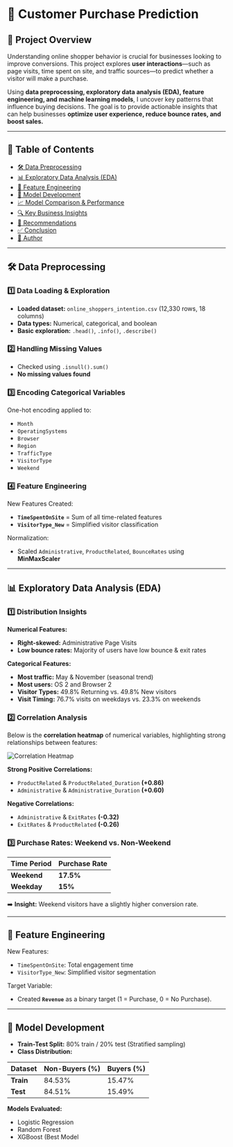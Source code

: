 # 🛒 Customer Purchase Prediction  

## 📌 Project Overview  
Understanding online shopper behavior is crucial for businesses looking to improve conversions. This project explores **user interactions**—such as page visits, time spent on site, and traffic sources—to predict whether a visitor will make a purchase.  

Using **data preprocessing, exploratory data analysis (EDA), feature engineering, and machine learning models**, I uncover key patterns that influence buying decisions. The goal is to provide actionable insights that can help businesses **optimize user experience, reduce bounce rates, and boost sales.**  

---

## 📂 Table of Contents  
- [🛠 Data Preprocessing](#-data-preprocessing)  
- [📊 Exploratory Data Analysis (EDA)](#-exploratory-data-analysis-eda)  
- [🔧 Feature Engineering](#-feature-engineering)  
- [🤖 Model Development](#-model-development)  
- [📈 Model Comparison & Performance](#-model-comparison--performance)  
- [🔍 Key Business Insights](#-key-business-insights)  
- [🎯 Recommendations](#-recommendations)  
- [✅ Conclusion](#-conclusion)  
- [👤 Author](#-author)  

---

## 🛠 Data Preprocessing  

### 1️⃣ Data Loading & Exploration  
- **Loaded dataset:** `online_shoppers_intention.csv` (12,330 rows, 18 columns)  
- **Data types:** Numerical, categorical, and boolean  
- **Basic exploration:** `.head()`, `.info()`, `.describe()`  

### 2️⃣ Handling Missing Values  
- Checked using `.isnull().sum()`  
- **No missing values found**  

### 3️⃣ Encoding Categorical Variables  
One-hot encoding applied to:  
- `Month`  
- `OperatingSystems`  
- `Browser`  
- `Region`  
- `TrafficType`  
- `VisitorType`  
- `Weekend`  

### 4️⃣ Feature Engineering  
New Features Created:  
- **`TimeSpentOnSite`** = Sum of all time-related features  
- **`VisitorType_New`** = Simplified visitor classification  

Normalization:  
- Scaled `Administrative`, `ProductRelated`, `BounceRates` using **MinMaxScaler**  

---

## 📊 Exploratory Data Analysis (EDA)  

### 1️⃣ Distribution Insights  
**Numerical Features:**  
- **Right-skewed:** Administrative Page Visits  
- **Low bounce rates:** Majority of users have low bounce & exit rates  

**Categorical Features:**  
- **Most traffic:** May & November (seasonal trend)  
- **Most users:** OS 2 and Browser 2  
- **Visitor Types:** 49.8% Returning vs. 49.8% New visitors  
- **Visit Timing:** 76.7% visits on weekdays vs. 23.3% on weekends  

### 2️⃣ Correlation Analysis   
Below is the **correlation heatmap** of numerical variables, highlighting strong relationships between features:

![Correlation Heatmap](iVBORw0KGgoAAAANSUhEUgAABCsAAANJCAYAAAAlULaOAAAAOnRFWHRTb2Z0d2FyZQBNYXRwbG90bGliIHZlcnNpb24zLjEwLjAsIGh0dHBzOi8vbWF0cGxvdGxpYi5vcmcvlHJYcgAAAAlwSFlzAAAPYQAAD2EBqD)


**Strong Positive Correlations:**  
- `ProductRelated` & `ProductRelated_Duration` **(+0.86)**  
- `Administrative` & `Administrative_Duration` **(+0.60)**  

**Negative Correlations:**  
- `Administrative` & `ExitRates` **(-0.32)**  
- `ExitRates` & `ProductRelated` **(-0.26)**  

### 3️⃣ Purchase Rates: Weekend vs. Non-Weekend  

| Time Period | Purchase Rate |
|------------|--------------|
| **Weekend** | **17.5%** |
| **Weekday** | **15%** |

➡️ **Insight:** Weekend visitors have a slightly higher conversion rate.  

---

## 🔧 Feature Engineering  

New Features:  
- `TimeSpentOnSite`: Total engagement time  
- `VisitorType_New`: Simplified visitor segmentation  

Target Variable:  
- Created **`Revenue`** as a binary target (1 = Purchase, 0 = No Purchase).  

---

## 🤖 Model Development  

- **Train-Test Split:** 80% train / 20% test (Stratified sampling)  
- **Class Distribution:**  

| Dataset | Non-Buyers (%) | Buyers (%) |
|---------|--------------|-----------|
| **Train** | 84.53% | 15.47% |
| **Test** | 84.51% | 15.49% |

**Models Evaluated:**  
- Logistic Regression  
- Random Forest  
- XGBoost (Best Model
